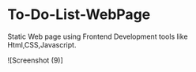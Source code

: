 # To-Do-List-WebPage

  Static Web page using Frontend Development tools like Html,CSS,Javascript.


![Screenshot (9)]
